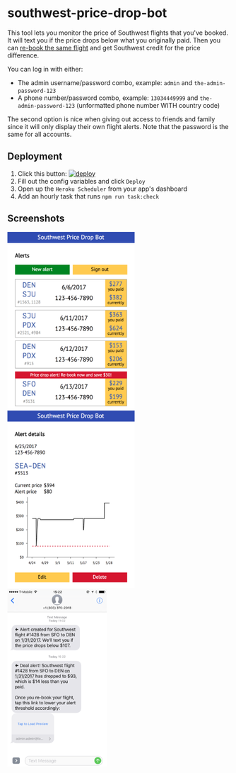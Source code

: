 # southwest-price-drop-bot


This tool lets you monitor the price of Southwest flights that you've booked. It will text you if the price drops below what you originally paid. Then you can [re-book the same flight](http://dealswelike.boardingarea.com/2014/02/28/if-a-southwest-flight-goes-down-in-price/) and get Southwest credit for the price difference.

You can log in with either:

- The admin username/password combo, example: `admin` and `the-admin-password-123`
- A phone number/password combo, example: `13034449999` and `the-admin-password-123` (unformatted phone number WITH country code)

The second option is nice when giving out access to friends and family since it will only display their own flight alerts.  Note that the password is the same for all accounts.


## Deployment

1. Click this button: [![deploy][deploy-image]][deploy-href]
1. Fill out the config variables and click `Deploy`
1. Open up the `Heroku Scheduler` from your app's dashboard
1. Add an hourly task that runs `npm run task:check`


## Screenshots

<kbd>
  <a href="https://raw.githubusercontent.com/scott113341/southwest-price-drop-bot/master/screenshots/web-list.png">
    <img src="./screenshots/web-list.png" height="400" />
  </a>
</kbd>

<kbd>
  <a href="https://raw.githubusercontent.com/scott113341/southwest-price-drop-bot/master/screenshots/web-detail.png">
    <img src="./screenshots/web-detail.png" height="400" />
  </a>
</kbd>

<kbd>
  <a href="https://raw.githubusercontent.com/scott113341/southwest-price-drop-bot/master/screenshots/sms.png">
    <img src="./screenshots/sms.png" height="400" />
  </a>
</kbd>


[deploy-image]: https://www.herokucdn.com/deploy/button.svg
[deploy-href]: https://heroku.com/deploy
